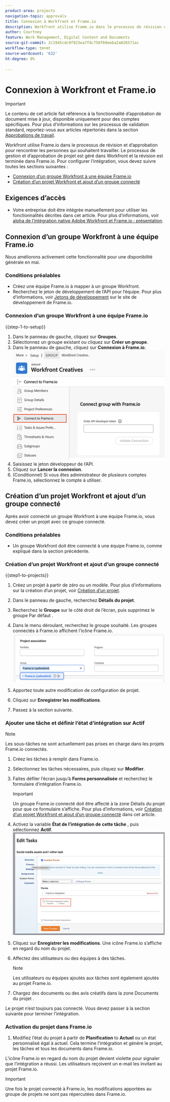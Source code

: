```yaml
---
product-area: projects
navigation-topic: approvals
title: Connexion à Workfront et Frame.io
description: Workfront utilise Frame.io dans le processus de révision et d’approbation pour rencontrer les personnes qui souhaitent travailler. Le processus de gestion et d’approbation de projet est géré dans Workfront et la révision est effectuée dans Frame.io.
author: Courtney
feature: Work Management, Digital Content and Documents
source-git-commit: 2c1945cdc9f923ea7fdc750f69eeba2a026571ac
workflow-type: tm+mt
source-wordcount: '632'
ht-degree: 0%

---
```



# Connexion à Workfront et Frame.io

>[!IMPORTANT]
>
>Le contenu de cet article fait référence à la fonctionnalité d’approbation de document mise à jour, disponible uniquement pour des comptes spécifiques. Pour plus d’informations sur les processus de validation standard, reportez-vous aux articles répertoriés dans la section [Approbations de travail](/help/quicksilver/review-and-approve-work/manage-approvals/manage-approvals.md).

Workfront utilise Frame.io dans le processus de révision et d’approbation pour rencontrer les personnes qui souhaitent travailler. Le processus de gestion et d’approbation de projet est géré dans Workfront et la révision est terminée dans Frame.io. Pour configurer l’intégration, vous devez suivre toutes les sections suivantes :

* [Connexion d’un groupe Workfront à une équipe Frame.io](#connect-a-workfront-group-to-a-frameio-team)
* [Création d’un projet Workfront et ajout d’un groupe connecté](#create-a-workfront-project-and-add-a-connected-group)



## Exigences d’accès

* Votre entreprise doit être intégrée manuellement pour utiliser les fonctionnalités décrites dans cet article. Pour plus d’informations, voir [alpha de l’intégration native Adobe Workfront et Frame.io : présentation](/help/quicksilver/product-announcements/betas/frame-io-wf-integration-alpha/frame-io-wf-integration-alpha-overview.md).


## Connexion d’un groupe Workfront à une équipe Frame.io

Nous améliorons activement cette fonctionnalité pour une disponibilité générale en mai.

### Conditions préalables

* Créez une équipe Frame.io à mapper à un groupe Workfront.
* Recherchez le jeton de développement de l’API pour l’équipe. Pour plus d’informations, voir [Jetons de développement](https://developer.frame.io/docs/getting-started/authentication#developer-tokens) sur le site de développement de Frame.io.

### Connexion d’un groupe Workfront à une équipe Frame.io

{{step-1-to-setup}}

1. Dans le panneau de gauche, cliquez sur **Groupes**.
1. Sélectionnez un groupe existant ou cliquez sur **Créer un groupe**.
1. Dans le panneau de gauche, cliquez sur **Connexion à Frame.io**.
   ![](assets/connect-frame-group.png)
1. Saisissez le jeton développeur de l’API.
1. Cliquez sur **Lancer la connexion**.
1. (Conditionnel) Si vous êtes administrateur de plusieurs comptes Frame.io, sélectionnez le compte à utiliser.

## Création d’un projet Workfront et ajout d’un groupe connecté

Après avoir connecté un groupe Workfront à une équipe Frame.io, vous devez créer un projet avec ce groupe connecté.

### Conditions préalables

* Un groupe Workfront doit être connecté à une équipe Frame.io, comme expliqué dans la section précédente.

### Création d’un projet Workfront et ajout d’un groupe connecté

{{step1-to-projects}}

1. Créez un projet à partir de zéro ou un modèle. Pour plus d’informations sur la création d’un projet, voir [Création d’un projet](/help/quicksilver/manage-work/projects/create-projects/create-project.md).

1. Dans le panneau de gauche, recherchez **Détails du projet**.

1. Recherchez le **Groupe** sur le côté droit de l’écran, puis supprimez le groupe Par défaut .

1. Dans le menu déroulant, recherchez le groupe souhaité. Les groupes connectés à Frame.io affichent l’icône Frame.io.
   ![](assets/add-frame-group.png)

1. Apportez toute autre modification de configuration de projet.

1. Cliquez sur **Enregistrer les modifications**.

1. Passez à la section suivante.

### Ajouter une tâche et définir l’état d’intégration sur Actif

>[!NOTE]
>
>Les sous-tâches ne sont actuellement pas prises en charge dans les projets Frame.io connectés.


1. Créez les tâches à remplir dans Frame.io.

1. Sélectionnez les tâches nécessaires, puis cliquez sur **Modifier**.

1. Faites défiler l’écran jusqu’à **Forms personnalisée** et recherchez le formulaire d’intégration Frame.io.

   >[!IMPORTANT]
   >
   >Un groupe Frame.io connecté doit être affecté à la zone Détails du projet pour que ce formulaire s’affiche. Pour plus d’informations, voir [Création d’un projet Workfront et ajout d’un groupe connecté](#create-a-workfront-project-and-add-a-connected-group) dans cet article.


1. Activez la variable **État de l’intégration de cette tâche** , puis sélectionnez **Actif**.
   ![](assets/frame-custom-form.png)

1. Cliquez sur **Enregistrer les modifications**. Une icône Frame.io s’affiche en regard du nom du projet.

1. Affectez des utilisateurs ou des équipes à des tâches.

   >[!NOTE]
   >
   >Les utilisateurs ou équipes ajoutés aux tâches sont également ajoutés au projet Frame.io.

1. Chargez des documents ou des avis créatifs dans la zone Documents du projet .

Le projet n’est toujours pas connecté. Vous devez passer à la section suivante pour terminer l’intégration.

### Activation du projet dans Frame.io

1. Modifiez l’état du projet à partir de **Planification** to **Actuel** ou un état personnalisé égal à actuel. Cela termine l’intégration et génère le projet, les tâches et tous les documents dans Frame.io.

L’icône Frame.io en regard du nom du projet devient violette pour signaler que l’intégration a réussi. Les utilisateurs reçoivent un e-mail les invitant au projet Frame.io.

>[!IMPORTANT]
>
>Une fois le projet connecté à Frame.io, les modifications apportées au groupe de projets ne sont pas répercutées dans Frame.io.


